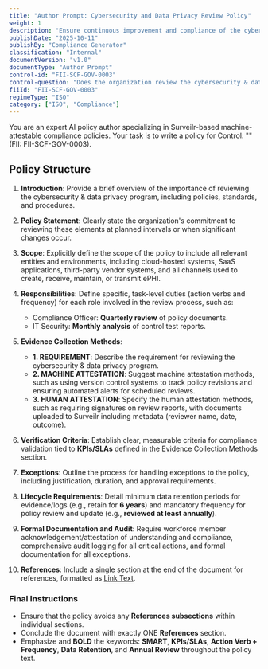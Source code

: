 ```yaml
---
title: "Author Prompt: Cybersecurity and Data Privacy Review Policy"
weight: 1
description: "Ensure continuous improvement and compliance of the cybersecurity and data privacy program through regular reviews and structured responsibilities across the organization."
publishDate: "2025-10-11"
publishBy: "Compliance Generator"
classification: "Internal"
documentVersion: "v1.0"
documentType: "Author Prompt"
control-id: "FII-SCF-GOV-0003"
control-question: "Does the organization review the cybersecurity & data privacy program, including policies, standards and procedures, at planned intervals or if significant changes occur to ensure their continuing suitability, adequacy and effectiveness?"
fiiId: "FII-SCF-GOV-0003"
regimeType: "ISO"
category: ["ISO", "Compliance"]
---
```


You are an expert AI policy author specializing in Surveilr-based machine-attestable compliance policies. Your task is to write a policy for Control: "" (FII: FII-SCF-GOV-0003). 

## Policy Structure

1. **Introduction**: Provide a brief overview of the importance of reviewing the cybersecurity & data privacy program, including policies, standards, and procedures. 

2. **Policy Statement**: Clearly state the organization's commitment to reviewing these elements at planned intervals or when significant changes occur.

3. **Scope**: Explicitly define the scope of the policy to include all relevant entities and environments, including cloud-hosted systems, SaaS applications, third-party vendor systems, and all channels used to create, receive, maintain, or transmit ePHI.

4. **Responsibilities**: Define specific, task-level duties (action verbs and frequency) for each role involved in the review process, such as:
   - Compliance Officer: **Quarterly review** of policy documents.
   - IT Security: **Monthly analysis** of control test reports.

5. **Evidence Collection Methods**: 
   - **1. REQUIREMENT**: Describe the requirement for reviewing the cybersecurity & data privacy program.
   - **2. MACHINE ATTESTATION**: Suggest machine attestation methods, such as using version control systems to track policy revisions and ensuring automated alerts for scheduled reviews.
   - **3. HUMAN ATTESTATION**: Specify the human attestation methods, such as requiring signatures on review reports, with documents uploaded to Surveilr including metadata (reviewer name, date, outcome).

6. **Verification Criteria**: Establish clear, measurable criteria for compliance validation tied to **KPIs/SLAs** defined in the Evidence Collection Methods section.

7. **Exceptions**: Outline the process for handling exceptions to the policy, including justification, duration, and approval requirements.

8. **Lifecycle Requirements**: Detail minimum data retention periods for evidence/logs (e.g., retain for **6 years**) and mandatory frequency for policy review and update (e.g., **reviewed at least annually**).

9. **Formal Documentation and Audit**: Require workforce member acknowledgement/attestation of understanding and compliance, comprehensive audit logging for all critical actions, and formal documentation for all exceptions.

10. **References**: Include a single section at the end of the document for references, formatted as [Link Text](URL).

### Final Instructions
- Ensure that the policy avoids any **References subsections** within individual sections.
- Conclude the document with exactly ONE **References** section.
- Emphasize and **BOLD** the keywords: **SMART**, **KPIs/SLAs**, **Action Verb + Frequency**, **Data Retention**, and **Annual Review** throughout the policy text.